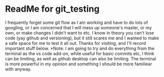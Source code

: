 # ReadMe for git_testing
I frequently forget some git flow as I am working and have to do lots of googling, or I am concerned that I will mess up someone's master, or my own, or make changes I didn't want to etc. I know in theory you can't lose code (yay github and versioning), but it still scares me and I wanted to make a safe space for me to test it all out.
Thanks for visiting, and I'll record important stuff below. 
*Note: I am going to try and do everything from the terminal as the vs code add-on, while useful for basic commits etc, I think can be limiting, as well as github desktop can also be limiting. The terminal is more powerful in my opinion and something I should be more familiear with anyway.
